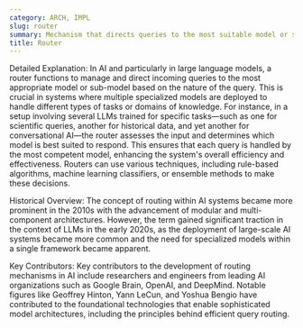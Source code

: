 ```yaml
---
category: ARCH, IMPL
slug: router
summary: Mechanism that directs queries to the most suitable model or sub-component within a multi-model or multi-component architecture to optimize performance and accuracy.
title: Router
---
```


Detailed Explanation:
In AI and particularly in large language models, a router functions to manage and direct incoming queries to the most appropriate model or sub-model based on the nature of the query. This is crucial in systems where multiple specialized models are deployed to handle different types of tasks or domains of knowledge. For instance, in a setup involving several LLMs trained for specific tasks—such as one for scientific queries, another for historical data, and yet another for conversational AI—the router assesses the input and determines which model is best suited to respond. This ensures that each query is handled by the most competent model, enhancing the system's overall efficiency and effectiveness. Routers can use various techniques, including rule-based algorithms, machine learning classifiers, or ensemble methods to make these decisions.

Historical Overview:
The concept of routing within AI systems became more prominent in the 2010s with the advancement of modular and multi-component architectures. However, the term gained significant traction in the context of LLMs in the early 2020s, as the deployment of large-scale AI systems became more common and the need for specialized models within a single framework became apparent.

Key Contributors:
Key contributors to the development of routing mechanisms in AI include researchers and engineers from leading AI organizations such as Google Brain, OpenAI, and DeepMind. Notable figures like Geoffrey Hinton, Yann LeCun, and Yoshua Bengio have contributed to the foundational technologies that enable sophisticated model architectures, including the principles behind efficient query routing.